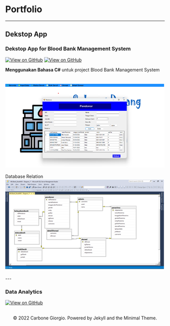 # Portfolio
---

## Dekstop App

### Dekstop App for Blood Bank Management System

[![View on GitHub](https://img.shields.io/badge/GitHub-View_on_GitHub-blue?logo=GitHub)](https://github.com/kiki1289/Bank_Darah)
[![View on GitHub](https://img.shields.io/badge/GitHub-View_on_GitHub-blue?logo=GitHub)](https://github.com/kiki1289/Data-Analytics)

<div style="text-align: justify">
<b>Menggunakan Bahasa C#</b> untuk project Blood Bank Management System
<br> <br>
<br>
<center><img src="images/ss1.png"/></center>
<br> Database Relation
<br>
<center><img src="images/Database.png"/></center>
<br>
---

### Data Analytics

[![View on GitHub](https://img.shields.io/badge/GitHub-View_on_GitHub-blue?logo=GitHub)](https://github.com/kiki1289/Data-Analytics)


<div style="text-align: justify">
<br>

    
    
<center>© 2022 Carbone Giorgio. Powered by Jekyll and the Minimal Theme.</center>
